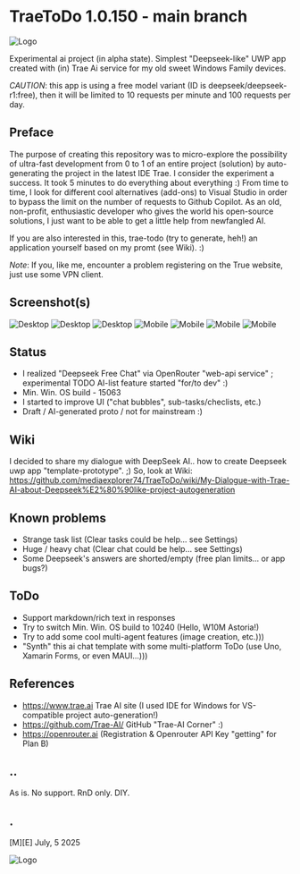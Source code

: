 # TraeToDo 1.0.150 - main branch
![Logo](Images/logo.png)

Experimental ai project (in alpha state). Simplest "Deepseek-like" UWP app created with (in) Trae Ai service for my old sweet Windows Family devices. 

_CAUTION_: this app is using a free model variant (ID is deepseek/deepseek-r1:free), then it will be limited to 10 requests per minute and 100 requests per day.

## Preface
The purpose of creating this repository was to micro-explore the possibility of ultra-fast development from 0 to 1 of an entire project (solution) by auto-generating the project in the latest IDE Trae. I consider the experiment a success. It took 5 minutes to do everything about everything :) From time to time, I look for different cool alternatives (add-ons) to Visual Studio in order to bypass the limit on the number of requests to Github Copilot. As an old, non-profit, enthusiastic developer who gives the world his open-source solutions, I just want to be able to get a little help from newfangled AI.

If you are also interested in this, trae-todo (try to generate, heh!) an application yourself based on my promt (see Wiki). :)

*Note*: If you, like me, encounter a problem registering on the True website, just use some VPN client.

## Screenshot(s)
![Desktop](Images/sshot01.png)
![Desktop](Images/sshot02.png)
![Desktop](Images/sshot03.png)
![Mobile](Images/sshot04.png)
![Mobile](Images/sshot05.png)
![Mobile](Images/sshot06.png)
![Mobile](Images/sshot07.png)


## Status
- I realized "Deepseek Free Chat" via OpenRouter "web-api service" ; experimental TODO AI-list feature started "for/to dev" :)
- Min. Win. OS build - 15063 
- I started to improve UI ("chat bubbles", sub-tasks/checlists, etc.)
- Draft / AI-generated proto / not for mainstream :)

## Wiki
I decided to share my dialogue with DeepSeek AI.. how to create Deepseek uwp app "template-prototype". ;)
So, look at Wiki: https://github.com/mediaexplorer74/TraeToDo/wiki/My-Dialogue-with-Trae-AI-about-Deepseek%E2%80%90like-project-autogeneration

## Known problems 
- Strange task list (Clear tasks could be help... see Settings)
- Huge / heavy chat (Clear chat could be help... see Settings) 
- Some Deepseek's answers are shorted/empty (free plan limits... or app bugs?)

## ToDo
- Support markdown/rich text in responses
- Try to switch Min. Win. OS build to 10240 (Hello, W10M Astoria!)
- Try to add some cool multi-agent features (image creation, etc.)))
- "Synth" this ai chat template with some multi-platform ToDo (use Uno, Xamarin Forms, or even MAUI...)))


## References
- https://www.trae.ai Trae AI site (I used IDE for Windows for VS-compatible project auto-generation!)
- https://github.com/Trae-AI/ GitHub "Trae-AI Corner" :)
- https://openrouter.ai (Registration & Openrouter API Key "getting" for Plan B)


## ..
As is. No support. RnD only. DIY.

## .
[M][E] July, 5 2025

![Logo](Images/footer.png)
